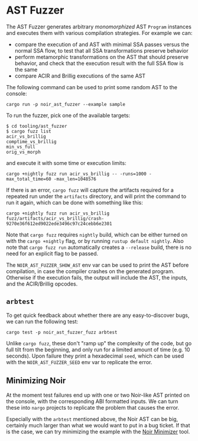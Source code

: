 # AST Fuzzer

The AST Fuzzer generates arbitrary _monomorphized_ AST `Program` instances and
executes them with various compilation strategies. For example we can:

* compare the execution of and AST with minimal SSA passes versus the normal SSA flow, to test that all SSA transformations preserve behavior
* perform metamorphic transformations on the AST that should preserve behavior, and check that the execution result with the full SSA flow is the same
* compare ACIR and Brillig executions of the same AST

The following command can be used to print some random AST to the console:

```shell
cargo run -p noir_ast_fuzzer --example sample
```

To run the fuzzer, pick one of the available targets:

```console
$ cd tooling/ast_fuzzer
$ cargo fuzz list
acir_vs_brillig
comptime_vs_brillig
min_vs_full
orig_vs_morph
```

and execute it with some time or execution limits:

```shell
cargo +nightly fuzz run acir_vs_brillig -- -runs=1000 -max_total_time=60 -max_len=1048576
```

If there is an error, `cargo fuzz` will capture the artifacts required for a repeated run under the `artifacts` directory, and will print the command to run it again, which can be done with something like this:

```shell
cargo +nightly fuzz run acir_vs_brillig fuzz/artifacts/acir_vs_brillig/crash-9270e36f612ed9022ede3496c97c24cebb6e2301
```

Note that `cargo fuzz` requires `nightly` build, which can be either turned on with the `cargo +nightly` flag, or by running `rustup default nightly`. Also note that `cargo fuzz run` automatically creates a `--release` build, there is no need for an explicit flag to be passed.

The `NOIR_AST_FUZZER_SHOW_AST` env var can be used to print the AST before compilation, in case the compiler crashes on the generated program. Otherwise if the execution fails, the output will include the AST, the inputs, and the ACIR/Brillig opcodes.

## `arbtest`

To get quick feedback about whether there are any easy-to-discover bugs, we can run the following test:

```shell
cargo test -p noir_ast_fuzzer_fuzz arbtest
```

Unlike `cargo fuzz`, these don't "ramp up" the complexity of the code, but go full tilt from the beginning, and only run for a limited amount of time (e.g. 10 seconds). Upon failure they print a hexadecimal `seed`, which can be used with the `NOIR_AST_FUZZER_SEED` env var to replicate the error.

## Minimizing Noir

At the moment test failures end up with one or two Noir-like AST printed on the console, with the corresponding ABI formatted inputs.
We can turn these into `nargo` projects to replicate the problem that causes the error.

Especially with the `arbtest` mentioned above, the Noir AST can be big, certainly much larger than what we would want to put in a bug ticket. If that is the case, we can try minimizing the example with the [Noir Minimizer](./minimizer/README.md) tool.